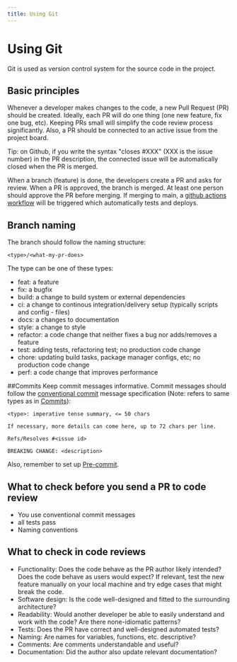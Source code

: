 ```yaml
---
title: Using Git
---
```


Using Git
=============

Git is used as version control system for the source code in the project.



## Basic principles
Whenever a developer makes changes to the code, a new Pull Request (PR) should be created. Ideally, each PR will do one thing (one new feature, fix one bug, etc). Keeping PRs small will simplify the code review process significantly. Also, a PR should be connected to an active issue from the project board.


Tip: on Github, if you write the syntax "closes #XXX" (XXX is the issue number) in the PR description, the connected issue will be automatically closed when the PR is merged.

When a branch (feature) is done, the developers create a PR and asks for review. When a PR is approved, the branch is merged. At least one person should approve the PR before merging. If merging to main, a [github actions workflow](github-actions.md) will be triggered which automatically tests and deploys.


## Branch naming
The branch should follow the naming structure:

```
<type>/<what-my-pr-does>
```
The type can be one of these types:
* feat: a feature
* fix: a bugfix
* build: a change to build system or external dependencies
* ci: a change to continous integration/delivery setup (typically scripts and config - files)
* docs: a changes to documentation
* style: a change to style 
* refactor: a code change that neither fixes a bug nor adds/removes a feature
* test: adding tests, refactoring test; no production code change
* chore: updating build tasks, package manager configs, etc; no production code change
* perf: a code change that improves performance

##Commits
Keep commit messages informative.
Commit messages should follow the [conventional commit](https://www.conventionalcommits.org/en/v1.0.0/) message specification (Note: <type> refers to same types as in [Commits](##Commits)):

```
<type>: imperative tense summary, <= 50 chars

If necessary, more details can come here, up to 72 chars per line.

Refs/Resolves #<issue id>

BREAKING CHANGE: <description>
```

Also, remember to set up [Pre-commit](pre-commit.md).


## What to check before you send a PR to code review
* You use conventional commit messages
* all tests pass
* Naming conventions

## What to check in code reviews
* Functionality: Does the code behave as the PR author likely intended? Does the code behave as users would expect? If relevant, test the new feature manually on your local machine and try edge cases that might break the code.
* Software design: Is the code well-designed and fitted to the surrounding architecture?
* Readability: Would another developer be able to easily understand and work with the code? Are there none-idiomatic patterns?
* Tests: Does the PR have correct and well-designed automated tests?
* Naming: Are names for variables, functions, etc. descriptive?
* Comments: Are comments understandable and useful?
* Documentation: Did the author also update relevant documentation?
